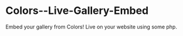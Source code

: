 Colors--Live-Gallery-Embed
==========================

Embed your gallery from Colors! Live on your website using some php.
